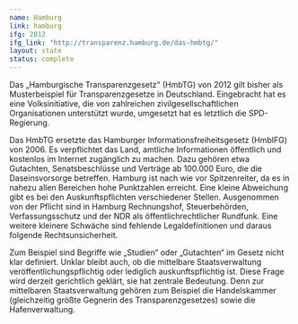 ```yaml
---
name: Hamburg
link: hamburg
ifg: 2012
ifg_link: "http://transparenz.hamburg.de/das-hmbtg/"
layout: state
status: complete
---
```

Das „Hamburgische Transparenzgesetz“ (HmbTG) von 2012
gilt bisher als Musterbeispiel für Transparenzgesetze in
Deutschland. Eingebracht hat es eine Volksinitiative, die von
zahlreichen zivilgesellschaftlichen Organisationen unterstützt
wurde, umgesetzt hat es letztlich die SPD-Regierung. 

Das HmbTG ersetzte das Hamburger Informationsfreiheitsgesetz
(HmbIFG) von 2006. Es verpflichtet das Land, amtliche Informationen
öffentlich und kostenlos im Internet zugänglich zu
machen. Dazu gehören etwa Gutachten, Senatsbeschlüsse und
Verträge ab 100.000 Euro, die die Daseinsvorsorge betreffen.
Hamburg ist nach wie vor Spitzenreiter, da es in nahezu allen
Bereichen hohe Punktzahlen erreicht. Eine kleine Abweichung
gibt es bei den Auskunftspflichten verschiedener Stellen. Ausgenommen
von der Pflicht sind in Hamburg Rechnungshof, Steuerbehörden,
Verfassungsschutz und der NDR als öffentlichrechtlicher
Rundfunk. Eine weitere kleinere Schwäche sind
fehlende Legaldefinitionen und daraus folgende Rechtsunsicherheit.

Zum Beispiel sind Begriffe wie „Studien“ oder „Gutachten“
im Gesetz nicht klar definiert. Unklar bleibt auch, ob die
mittelbare Staatsverwaltung veröffentlichungspflichtig oder lediglich
auskunftspflichtig ist. Diese Frage wird derzeit gerichtlich
geklärt, sie hat zentrale Bedeutung. Denn zur mittelbaren
Staatsverwaltung gehören zum Beispiel die Handelskammer
(gleichzeitig größte Gegnerin des Transparenzgesetzes) sowie
die Hafenverwaltung.
